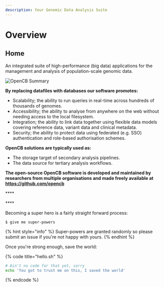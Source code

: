 ```yaml
---
description: Your Genomic Data Analysis Suite
---
```


# Overview

## Home

An integrated suite of high-performance \(big data\) applications for the management and analysis of population-scale genomic data.

![OpenCB Summary](http://docs.opencb.org/download/thumbnails/327710/image2020-8-13_18-25-38.png?version=1&modificationDate=1597335938379&api=v2)

**By replacing datafiles with databases our software promotes:**

* Scalability; the ability to run queries in real-time across hundreds of thousands of genomes.
* Accessibility; the ability to analyse from anywhere on the web without needing access to the local filesystem.
* Integration; the ability to link data together using flexible data models covering reference data, variant data and clinical metadata.
* Security; the ability to protect data using federated \(e.g. SSO\) authentication and role-based authorisation schemes. 

**OpenCB solutions are typically used as:**

* The storage target of secondary analysis pipelines.
* The data source for tertiary analysis workflows.

**The open-source OpenCB software is developed and maintained by researchers from multiple organisations and made freely available at https://github.com/opencb**

\*\*\*\*

\*\*\*\*

Becoming a super hero is a fairly straight forward process:

```
$ give me super-powers
```

{% hint style="info" %}
 Super-powers are granted randomly so please submit an issue if you're not happy with yours.
{% endhint %}

Once you're strong enough, save the world:

{% code title="hello.sh" %}
```bash
# Ain't no code for that yet, sorry
echo 'You got to trust me on this, I saved the world'
```
{% endcode %}



